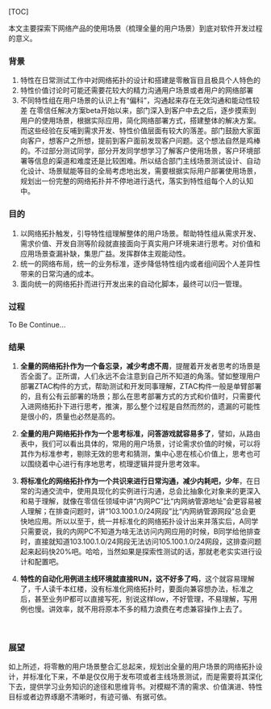 [TOC]

本文主要探索下网络产品的使用场景（梳理全量的用户场景）到底对软件开发过程的意义。

### 背景

1. 特性在日常测试工作中对网络拓扑的设计和搭建是零散盲目且极具个人特色的
2. 特性价值讨论时可能还需要花较大的精力沟通用户场景或者用户的网络部署
3. 不同特性组在用户场景的认识上有“偏科”，沟通起来存在无效沟通和能动性较差
    在零信任解决方案beta开始以来，部门深入到客户中去之后，逐步摸索到用户的使用场景，根据实际应用，简化网络部署方式，搭建整体的解决方案。而这些经验在反哺到需求开发、特性价值层面有较大的落差。部门鼓励大家面向客户，想客户之所想，提前到客户面前发现客户问题。这个想法自然是鸡棒的。不过部分测试同学，部分开发同学想学习了解客户使用场景，客户环境部署等信息的渠道和难度还是比较困难。所以结合部门主线场景测试设计、自动化设计、场景赋能等目的全局考虑地出发，需要根据实际用户部署使用场景，规划出一份完整的网络拓扑并不停地进行迭代，落实到特性组每个人的认知中。

### 目的
1. 以网络拓扑触发，引导特性组理解整体的用户场景。帮助特性组从需求开发、需求价值、开发自测等阶段就直接面向于真实用户环境来进行思考。对价值和应用场景查漏补缺，集思广益。发挥群体主观能动性。
2. 统一的网络布局，统一的业务标准，逐步降低特性组内或者组间因个人差异性带来的日常沟通的成本。
3. 面向统一的网络拓扑而进行开发出来的自动化脚本，最终可以归一管理。

### 过程



To Be Continue...



### 结果

1. **全量的网络拓扑作为一个备忘录，减少考虑不周**，提醒着开发者思考的场景是否全面了。正所谓，人们永远不会注意到自己所不知道的角落。譬如整理用户部署ZTAC构件的方式，帮助测试和开发同事理解，ZTAC构件一般是单臂部署的，且有公有云部署的场景；那么在思考部署方式的方式和价值时，只需要代入进网络拓扑下进行思考，推演，那么整个过程是自然而然的，遗漏的可能性是很小的，质量也必然是高的。

2. **全量的用户网络拓扑作为一个思考标准，问答游戏就容易多了**，譬如，从路由表中，我们可以看出具体的，常用的用户场景，讨论需求价值的时候，可以将其作为标准参考，剔除无效的思考和猜测，集中心思在核心价值上，思考也可以围绕着中心进行有序地思考，梳理逻辑并提升思考效率。

3. **将标准化的网络拓扑作为一个共识来进行日常沟通，减少内耗吧，少年**，在日常的沟通交流中，使用具现化的实例进行沟通，总会比抽象化对象来的更深入和易于理解，就像在零信任领域中讲“内网PC”比“内网纳管源地址”会更容易被人理解；在排查问题时，讲“103.100.1.0/24网段”比“内网纳管源网段”总会更快地应用。所以以至于，统一并标准化的网络拓扑设计出来并落实后，A同学只需要说，我的内网PC不知道为啥无法访问内网应用的时候，B同学给他排查时，直接就知道103.100.1.0/24网段无法访问105.100.1.0/24网段，这排查问题起来起码快20%吧。哈哈，当然如果是探索性测试的话，那就老老实实进行设计和配置吧。

4. **特性的自动化用例进主线环境就直接RUN，这不好多了吗**，这个就容易理解了，千人读千本红楼，没有标准化网络拓扑时，要面向兼容想办法，标准之后，甚至业务IP都可以直接写死，别说这样low，不好管理，不易理解，写用例也慢。讲效率，就不用将原本不多的精力浪费在考虑兼容操作上去了。

<br>

### 展望

 如上所述，将零散的用户场景整合汇总起来，规划出全量的用户场景的网络拓扑设计，并标准化下来，不单是仅仅用于发布项或者主线场景测试，而是需要将其深化下去，提供学习业务知识的途径和思维背书。对模糊不清的需求、价值演进、特性目标或者边界琢磨不清晰时，有迹可循、有据可依。